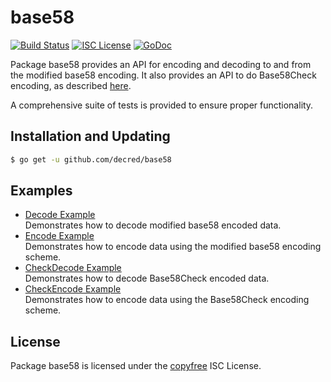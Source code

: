 base58
======

[![Build Status](https://github.com/decred/base58/workflows/Build%20and%20Test/badge.svg)](https://github.com/decred/base58/actions)
[![ISC License](https://img.shields.io/badge/license-ISC-blue.svg)](http://copyfree.org)
[![GoDoc](https://godoc.org/github.com/decred/base58?status.png)](https://godoc.org/github.com/decred/base58)

Package base58 provides an API for encoding and decoding to and from the
modified base58 encoding.  It also provides an API to do Base58Check encoding,
as described [here](https://en.bitcoin.it/wiki/Base58Check_encoding).

A comprehensive suite of tests is provided to ensure proper functionality.

## Installation and Updating

```bash
$ go get -u github.com/decred/base58
```

## Examples

* [Decode Example](https://godoc.org/github.com/decred/base58#example-Decode)  
  Demonstrates how to decode modified base58 encoded data.
* [Encode Example](https://godoc.org/github.com/decred/base58#example-Encode)  
  Demonstrates how to encode data using the modified base58 encoding scheme.
* [CheckDecode Example](https://godoc.org/github.com/decred/base58#example-CheckDecode)  
  Demonstrates how to decode Base58Check encoded data.
* [CheckEncode Example](https://godoc.org/github.com/decred/base58#example-CheckEncode)  
  Demonstrates how to encode data using the Base58Check encoding scheme.

## License

Package base58 is licensed under the [copyfree](http://copyfree.org) ISC
License.
